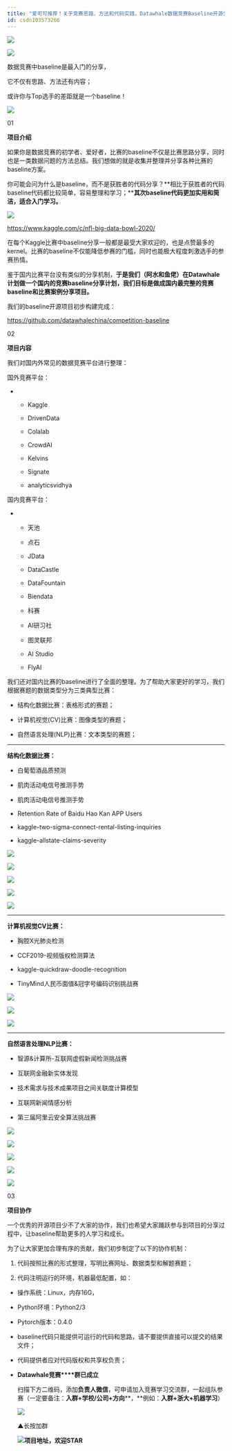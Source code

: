 ```yaml
---
title: "爱可可推荐！关于竞赛思路，方法和代码实践，Datawhale数据竞赛Baseline开源分享！..."
id: csdn103573266
---
```


![](../img/1dfc36babd9721e4426900169344956a.png)

![](../img/2a6b159640e1a27e360554211e164dee.png)

数据竞赛中baseline是最入门的分享，

它不仅有思路、方法还有内容；

或许你与Top选手的差距就是一个baseline！

![](../img/c0b620a2b024990642c476a0d34e9c53.png)

01

**项目介绍**

如果你是数据竞赛的初学者、爱好者，比赛的baseline不仅是比赛思路分享，同时也是一类数据问题的方法总结。我们想做的就是收集并整理并分享各种比赛的baseline方案。

你可能会问为什么是baseline，而不是获胜者的代码分享？**相比于获胜者的代码baseline代码都比较简单，容易整理和学习；****其次baseline代码更加实用和简洁，适合入门学习。**

![](../img/ab40fe62b635d0c470234254942028d6.png)

https://www.kaggle.com/c/nfl-big-data-bowl-2020/

在每个Kaggle比赛中baseline分享一般都是最受大家欢迎的，也是点赞最多的kernel。比赛的baseline不仅能降低参赛的门槛，同时也能极大程度刺激选手的参赛热情。

鉴于国内比赛平台没有类似的分享机制，**于是我们（阿水和鱼佬）在Datawhale计划做一个国内的竞赛baseline分享计划，我们目标是做成国内最完整的竞赛baseline和比赛案例分享项目。**

我们的baseline开源项目初步构建完成：

https://github.com/datawhalechina/competition-baseline

02

**项目内容**

我们对国内外常见的数据竞赛平台进行整理：

国外竞赛平台：

*   *   Kaggle

    *   DrivenData

    *   Colalab

    *   CrowdAI

    *   Kelvins

    *   Signate

    *   analyticsvidhya

国内竞赛平台：

*   *   天池

    *   点石

    *   JData

    *   DataCastle

    *   DataFountain

    *   Biendata

    *   科赛

    *   AI研习社

    *   图灵联邦

    *   AI Studio

    *   FlyAI

我们还对国内比赛的baseline进行了全面的整理。为了帮助大家更好的学习，我们根据赛题的数据类型分为三类典型比赛：

*   结构化数据比赛：表格形式的赛题；

*   计算机视觉(CV)比赛：图像类型的赛题；

*   自然语言处理(NLP)比赛：文本类型的赛题；

* * *

**结构化数据比赛：**

*   白葡萄酒品质预测

*   肌肉活动电信号推测手势

*   肌肉活动电信号推测手势

*   Retention Rate of Baidu Hao Kan APP Users

*   kaggle-two-sigma-connect-rental-listing-inquiries

*   kaggle-allstate-claims-severity

![](../img/473009cf46d5476332e84755f66bd013.png)

![](../img/294d9b496f05b031118bcf13b6087153.png)

![](../img/4e51133cf9e7cf91d709ddd98dcdf414.png)

![](../img/790f5443a00e869dd6c1b4998d9314b1.png)

![](../img/1d85960ee1719d83a1edd359d69c9199.png)

* * *

**计算机视觉CV比赛：**

*   胸腔X光肺炎检测

*   CCF2019-视频版权检测算法

*   kaggle-quickdraw-doodle-recognition

*   TinyMind人民币面值&冠字号编码识别挑战赛

![](../img/d588e7b874d9929d46ebc0aec45b9457.png)

![](../img/5357ace69b16c97a6df5092d975ccbe6.png)

![](../img/c2aeda7bf37732f4f6b5e6b079623f2a.png)

* * *

**自然语言处理NLP比赛：**

*   智源&计算所-互联网虚假新闻检测挑战赛

*   互联网金融新实体发现

*   技术需求与技术成果项目之间关联度计算模型

*   互联网新闻情感分析

*   第三届阿里云安全算法挑战赛

![](../img/1bb5ba903c03e6f71c54dc6f3284eb48.png)

![](../img/55bdbb684b6d4d5adcb93e13e1ef209b.png)

![](../img/9d9ad7de6b1c0f63df147b5dcc641016.png)

![](../img/cabe24b299693d203e4b413ff85685b0.png)

![](../img/25b0bf5309efa516a4449a63bc19b220.png)

03

**项目协作**

一个优秀的开源项目少不了大家的协作，我们也希望大家踊跃参与到项目的分享过程中，让baseline帮助更多的人学习和成长。

为了让大家更加合理有序的贡献，我们初步制定了以下的协作机制：

1.  代码按照比赛的形式整理，写明比赛网址、数据类型和解题赛题；

2.  代码注明运行的环境，机器最低配置，如：

*   操作系统：Linux，内存16G，

*   Python环境：Python2/3

*   Pytorch版本：0.4.0

*   baseline代码只能提供可运行的代码和思路，请不要提供直接可以提交的结果文件；

*   代码提供者应对代码版权和共享权负责；

*   **Datawhale竞赛****群已成立**

    扫描下方二维码，添加**负责人微信**，可申请加入竞赛学习交流群，一起组队参赛（一定要备注：**入群+学校/公司+方向****，**例如：**入群+浙大+机器学习**）

    ![](../img/88aadbdc222d4251cbbf6248db3e9d2b.png)

    ▲长按加群

    ![](../img/e64e7a5e7d3d916813d47c14019e19be.png)**项目地址，欢迎STAR**